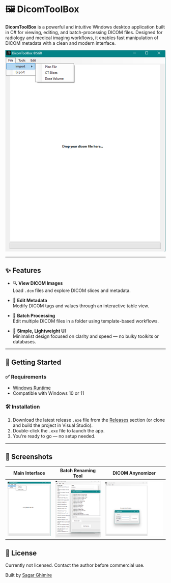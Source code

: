 # 🖼️ DicomToolBox

**DicomToolBox** is a powerful and intuitive Windows desktop application built in C# for viewing, editing, and batch-processing DICOM files. Designed for radiology and medical imaging workflows, it enables fast manipulation of DICOM metadata with a clean and modern interface.

![DicomToolBox Screenshot](https://raw.githubusercontent.com/sghmire/DicomToolBox/main/ss/main_interface.png)

---

## ✨ Features

- 🔍 **View DICOM Images**  
  Load `.dcm` files and explore DICOM slices and metadata.

- 🧩 **Edit Metadata**  
  Modify DICOM tags and values through an interactive table view.

- 📂 **Batch Processing**  
  Edit multiple DICOM files in a folder using template-based workflows.

- 🧠 **Simple, Lightweight UI**  
  Minimalist design focused on clarity and speed — no bulky toolkits or databases.

---

## 🚀 Getting Started

### ✅ Requirements

- [Windows Runtime](https://learn.microsoft.com/en-us/windows/apps/windows-app-sdk/)
- Compatible with Windows 10 or 11

### 🛠️ Installation

1. Download the latest release `.exe` file from the [Releases](https://github.com/sghmire/DicomToolBox/releases) section (or clone and build the project in Visual Studio).
2. Double-click the `.exe` file to launch the app.
3. You're ready to go — no setup needed.

---

## 📸 Screenshots

| Main Interface | Batch Renaming Tool | DICOM Anynomizer |
|:--:|:--:|:--:|
| ![Main](https://raw.githubusercontent.com/sghmire/DicomToolBox/main/ss/main_interface.png) | ![Batch](https://raw.githubusercontent.com/sghmire/DicomToolBox/main/ss/batch_renamer.png) | ![Editor](https://raw.githubusercontent.com/sghmire/DicomToolBox/main/ss/dicom_anyon.png) |



## 📄 License

Currently not licensed. Contact the author before commercial use.

Built by [Sagar Ghimire](https://github.com/sghmire)


